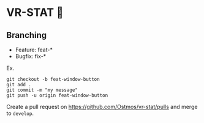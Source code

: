 # VR-STAT :milky_way:
## Branching
* Feature: feat-\*
* Bugfix: fix-\*

Ex.
```
git checkout -b feat-window-button
git add .
git commit -m "my message"
git push -u origin feat-window-button
```
Create a pull request on https://github.com/Ostmos/vr-stat/pulls and merge to ```develop```.
